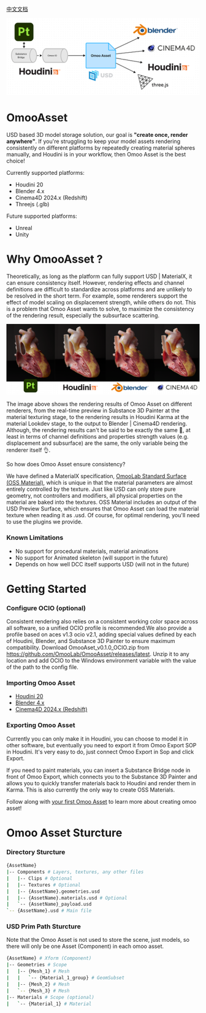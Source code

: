 [中文文档](https://uj6xfhbzp0.feishu.cn/wiki/L7dVwVfP7iffHskjHL0cjCaqnfc?from=from_copylink)

![alt text](docs/images/overview.png)

# OmooAsset

USD based 3D model storage solution, our goal is **"create once, render anywhere"**.
If you're struggling to keep your model assets rendering consistently on different platforms by repeatedly creating material spheres manually, and Houdini is in your workflow, then Omoo Asset is the best choice!

Currently supported platforms:

- Houdini 20
- Blender 4.x
- Cinema4D 2024.x (Redshift)
- Threejs (.glb)

Future supported platforms:

- Unreal
- Unity

# Why OmooAsset ?

Theoretically, as long as the platform can fully support USD | MaterialX, it can ensure consistency itself. However, rendering effects and channel definitions are difficult to standardize across platforms and are unlikely to be resolved in the short term. For example, some renderers support the effect of model scaling on displacement strength, while others do not. This is a problem that Omoo Asset wants to solve, to maximize the consistency of the rendering result, especially the subsurface scattering.

![alt text](docs/images/results.png)

The image above shows the rendering results of Omoo Asset on different renderers, from the real-time preview in Substance 3D Painter at the material texturing stage, to the rendering results in Houdini Karma at the material Lookdev stage, to the output to Blender | Cinema4D rendering. Although, the rendering results can't be said to be exactly the same 🥲, at least in terms of channel definitions and properties strength values (e.g. displacement and subsurface) are the same, the only variable being the renderer itself 👌.

So how does Omoo Asset ensure consistency?

We have defined a MaterialX specification, [OmooLab Standard Surface (OSS Material)](docs/omoolab_standard_surface.md), which is unique in that the material parameters are almost entirely controlled by the texture. Just like USD can only store pure geometry, not controllers and modifiers, all physical properties on the material are baked into the textures. OSS Material includes an output of the USD Preview Surface, which ensures that Omoo Asset can load the material texture when reading it as .usd. Of course, for optimal rendering, you'll need to use the plugins we provide.

### Known Limitations

- No support for procedural materials, material animations
- No support for Animated skeleton (will support in the future)
- Depends on how well DCC itself supports USD (will not in the future)

# Getting Started

### Configure OCIO (optional)

Consistent rendering also relies on a consistent working color space across all software, so a unified OCIO profile is recommended.We also provide a profile based on aces v1.3 ocio v2.1, adding special values defined by each of Houdini, Blender, and Substance 3D Painter to ensure maximum compatibility.
Download OmooAset_v0.1.0_OCIO.zip from https://github.com/OmooLab/OmooAsset/releases/latest. Unzip it to any location and add OCIO to the Windows environment variable with the value of the path to the config file.

### Importing Omoo Asset

- [Houdini 20](docs/houdini.md)
- [Blender 4.x](docs/blender.md)
- [Cinema4D 2024.x (Redshift)](docs/cinema4d.md)

### Exporting Omoo Asset

Currently you can only make it in Houdini, you can choose to model it in other software, but eventually you need to export it from Omoo Export SOP in Houdini. It's very easy to do, just connect Omoo Export in Sop and click Export.

If you need to paint materials, you can insert a Substance Bridge node in front of Omoo Export, which connects you to the Substance 3D Painter and allows you to quickly transfer materials back to Houdini and render them in Karma. This is also currently the only way to create OSS Materials.

Follow along with [your first Omoo Asset](docs/your_first_omoo_asset.md) to learn more about creating omoo asset!

# Omoo Asset Sturcture

### Directory Sturcture

```bash
{AssetName}
|-- Components # Layers, textures, any other files
|   |-- Clips # Optional
|   |-- Textures # Optional
|   |-- {AssetName}.geometries.usd
|   |-- {AssetName}.materials.usd # Optional
|   `-- {AssetName}_payload.usd
`-- {AssetName}.usd # Main file
```

### USD Prim Path Sturcture

Note that the Omoo Asset is not used to store the scene, just models, so there will only be one Asset (Component) in each omoo asset.

```bash
{AssetName} # Xform (Component)
|-- Geometries # Scope
|   |-- {Mesh_1} # Mesh
|   |   `-- {Material_1_group} # GeomSubset
|   |-- {Mesh_2} # Mesh
|   `-- {Mesh_3} # Mesh
|-- Materials # Scope (optional)
|   `-- {Material_1} # Material
```
